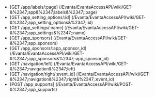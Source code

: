 * [GET /app/labels/:page] (/Evanta/EvantaAccessAPI/wiki/GET-&%2347;app&%2347;labels&%2347;:page)
* [GET /app_setting_options/:id] (/Evanta/EvantaAccessAPI/wiki/GET-&%2347;app_setting_options&%2347;:id)
* [GET /app_settings/:name] (/Evanta/EvantaAccessAPI/wiki/GET-&%2347;app_settings&%2347;:name)
* [GET /app_sponsors] (/Evanta/EvantaAccessAPI/wiki/GET-&%2347;app_sponsors)
* [GET /app_sponsors/:app_sponsor_id] (/Evanta/EvantaAccessAPI/wiki/GET-&%2347;app_sponsors&%2347;:app_sponsor_id)
* [GET /navigation/left] (/Evanta/EvantaAccessAPI/wiki/GET-&%2347;navigation&%2347;left)
* [GET /navigation/right/:event_id] (/Evanta/EvantaAccessAPI/wiki/GET-&%2347;navigation&%2347;right&%2347;:event_id)
* [POST /app_supports] (/Evanta/EvantaAccessAPI/wiki/POST-&%2347;app_supports)